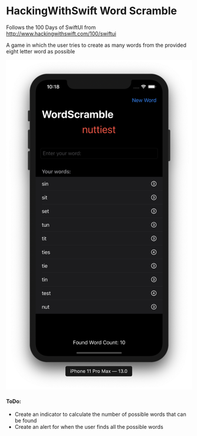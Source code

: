 #  HackingWithSwift Word Scramble

Follows the 100 Days of SwiftUI from http://www.hackingwithswift.com/100/swiftui

A game in which the user tries to create as many words from the provided eight letter word as possible

![WordScramble Demo](https://github.com/matt-berkeley/HackingWithSwiftWordScramble/blob/master/HackingWithSwiftWordScramble/Screenshot.png)


#### ToDo:
- Create an indicator to calculate the number of possible words that can be found
- Create an alert for when the user finds all the possible words
